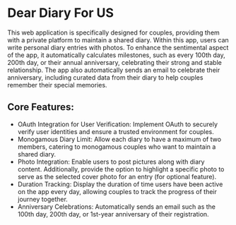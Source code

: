 # Dear Diary For US

This web application is specifically designed for couples, providing them with a private platform to maintain a shared diary. Within this app, users can write personal diary entries with photos. To enhance the sentimental aspect of the app, it automatically calculates milestones, such as every 100th day, 200th day, or their annual anniversary, celebrating their strong and stable relationship. The app also automatically sends an email to celebrate their anniversary, including curated data from their diary to help couples remember their special memories.

## Core Features:
- OAuth Integration for User Verification: Implement OAuth to securely verify user
identities and ensure a trusted environment for couples.
- Monogamous Diary Limit: Allow each diary to have a maximum of two members,
catering to monogamous couples who want to maintain a shared diary.
- Photo Integration: Enable users to post pictures along with diary content. Additionally,
provide the option to highlight a specific photo to serve as the selected cover photo for an
entry (for optional feature).
- Duration Tracking: Display the duration of time users have been active on the app
every day, allowing couples to track the progress of their journey together.
- Anniversary Celebrations: Automatically sends an email such as the 100th day, 200th day, or 1st-year anniversary of
their registration.

